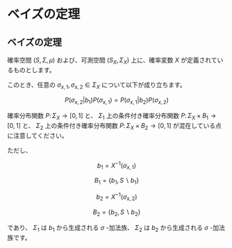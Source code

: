 # ベイズの定理

## ベイズの定理
確率空間 $(S, \Sigma, \mu)$ および、可測空間 $(S_{X}, \Sigma_{X})$ 上に、確率変数 $X$ が定義されているものとします。  

このとき、任意の $\sigma_{x, 1}, \sigma_{x, 2} \in \Sigma_{X}$ について以下が成り立ちます。

$$
P(\sigma_{x, 2}|b_{1}) P(\sigma_{x, 1}) = P(\sigma_{x, 1}|b_{2}) P(\sigma_{x, 2})
$$

確率分布関数 $P \colon \Sigma_{X} \rightarrow [0,1]$ と、 $\Sigma_{1}$ 上の条件付き確率分布関数 $P \colon \Sigma_{X} \times B_{1} \rightarrow [0,1]$ と、 $\Sigma_{2}$ 上の条件付き確率分布関数 $P \colon \Sigma_{X} \times B_{2} \rightarrow [0,1]$ が混在している点に注意してください。

ただし、

$$
b_{1} = X^{-1}(\sigma_{x, 1})
$$

$$
B_{1} = \lbrace b_{1}, S \backslash b_{1} \rbrace
$$

$$
b_{2} = X^{-1}(\sigma_{x, 2})
$$

$$
B_{2} = \lbrace b_{2}, S \backslash b_{2} \rbrace
$$

であり、 $\Sigma_{1}$ は $b_{1}$ から生成される $\sigma$ -加法族、 $\Sigma_{2}$ は $b_{2}$ から生成される $\sigma$ -加法族です。



